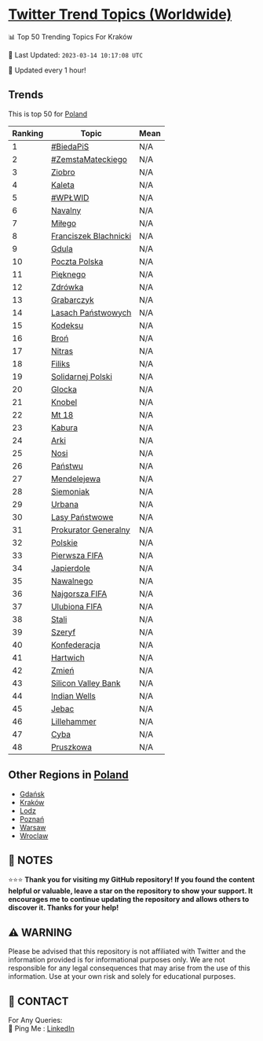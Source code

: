 [Twitter Trend Topics (Worldwide)](https://github.com/ErcinDedeoglu/Twitter-Trend-Topics)
==========


📊 Top 50 Trending Topics For Kraków

📆 Last Updated: `2023-03-14 10:17:08 UTC`

🔧 Updated every 1 hour!


## Trends

This is top 50 for [Poland](</Poland>)

| Ranking | Topic | Mean |
| ------- | ------------ | ------------ |
| 1 | [#BiedaPiS](http://twitter.com/search?q=%23BiedaPiS) | N/A |
| 2 | [#ZemstaMateckiego](http://twitter.com/search?q=%23ZemstaMateckiego) | N/A |
| 3 | [Ziobro](http://twitter.com/search?q=Ziobro) | N/A |
| 4 | [Kaleta](http://twitter.com/search?q=Kaleta) | N/A |
| 5 | [#WPŁWID](http://twitter.com/search?q=%23WP%c5%81WID) | N/A |
| 6 | [Navalny](http://twitter.com/search?q=Navalny) | N/A |
| 7 | [Miłego](http://twitter.com/search?q=Mi%c5%82ego) | N/A |
| 8 | [Franciszek Blachnicki](http://twitter.com/search?q=Franciszek+Blachnicki) | N/A |
| 9 | [Gdula](http://twitter.com/search?q=Gdula) | N/A |
| 10 | [Poczta Polska](http://twitter.com/search?q=Poczta+Polska) | N/A |
| 11 | [Pięknego](http://twitter.com/search?q=Pi%c4%99knego) | N/A |
| 12 | [Zdrówka](http://twitter.com/search?q=Zdr%c3%b3wka) | N/A |
| 13 | [Grabarczyk](http://twitter.com/search?q=Grabarczyk) | N/A |
| 14 | [Lasach Państwowych](http://twitter.com/search?q=Lasach+Pa%c5%84stwowych) | N/A |
| 15 | [Kodeksu](http://twitter.com/search?q=Kodeksu) | N/A |
| 16 | [Broń](http://twitter.com/search?q=Bro%c5%84) | N/A |
| 17 | [Nitras](http://twitter.com/search?q=Nitras) | N/A |
| 18 | [Filiks](http://twitter.com/search?q=Filiks) | N/A |
| 19 | [Solidarnej Polski](http://twitter.com/search?q=Solidarnej+Polski) | N/A |
| 20 | [Glocka](http://twitter.com/search?q=Glocka) | N/A |
| 21 | [Knobel](http://twitter.com/search?q=Knobel) | N/A |
| 22 | [Mt 18](http://twitter.com/search?q=Mt+18) | N/A |
| 23 | [Kabura](http://twitter.com/search?q=Kabura) | N/A |
| 24 | [Arki](http://twitter.com/search?q=Arki) | N/A |
| 25 | [Nosi](http://twitter.com/search?q=Nosi) | N/A |
| 26 | [Państwu](http://twitter.com/search?q=Pa%c5%84stwu) | N/A |
| 27 | [Mendelejewa](http://twitter.com/search?q=Mendelejewa) | N/A |
| 28 | [Siemoniak](http://twitter.com/search?q=Siemoniak) | N/A |
| 29 | [Urbana](http://twitter.com/search?q=Urbana) | N/A |
| 30 | [Lasy Państwowe](http://twitter.com/search?q=Lasy+Pa%c5%84stwowe) | N/A |
| 31 | [Prokurator Generalny](http://twitter.com/search?q=Prokurator+Generalny) | N/A |
| 32 | [Polskie](http://twitter.com/search?q=Polskie) | N/A |
| 33 | [Pierwsza FIFA](http://twitter.com/search?q=Pierwsza+FIFA) | N/A |
| 34 | [Japierdole](http://twitter.com/search?q=Japierdole) | N/A |
| 35 | [Nawalnego](http://twitter.com/search?q=Nawalnego) | N/A |
| 36 | [Najgorsza FIFA](http://twitter.com/search?q=Najgorsza+FIFA) | N/A |
| 37 | [Ulubiona FIFA](http://twitter.com/search?q=Ulubiona+FIFA) | N/A |
| 38 | [Stali](http://twitter.com/search?q=Stali) | N/A |
| 39 | [Szeryf](http://twitter.com/search?q=Szeryf) | N/A |
| 40 | [Konfederacja](http://twitter.com/search?q=Konfederacja) | N/A |
| 41 | [Hartwich](http://twitter.com/search?q=Hartwich) | N/A |
| 42 | [Zmień](http://twitter.com/search?q=Zmie%c5%84) | N/A |
| 43 | [Silicon Valley Bank](http://twitter.com/search?q=Silicon+Valley+Bank) | N/A |
| 44 | [Indian Wells](http://twitter.com/search?q=Indian+Wells) | N/A |
| 45 | [Jebac](http://twitter.com/search?q=Jebac) | N/A |
| 46 | [Lillehammer](http://twitter.com/search?q=Lillehammer) | N/A |
| 47 | [Cyba](http://twitter.com/search?q=Cyba) | N/A |
| 48 | [Pruszkowa](http://twitter.com/search?q=Pruszkowa) | N/A |



## Other Regions in [Poland](</Poland>)

* [Gdańsk](</Poland/Gdańsk.md>)
* [Kraków](</Poland/Kraków.md>)
* [Lodz](</Poland/Lodz.md>)
* [Poznań](</Poland/Poznań.md>)
* [Warsaw](</Poland/Warsaw.md>)
* [Wroclaw](</Poland/Wroclaw.md>)



## 📝 NOTES

⭐⭐⭐ **Thank you for visiting my GitHub repository! If you found the content helpful or valuable, leave a star on the repository to show your support. It encourages me to continue updating the repository and allows others to discover it. Thanks for your help!**


## ⚠️ WARNING

Please be advised that this repository is not affiliated with Twitter and the information provided is for informational purposes only. We are not responsible for any legal consequences that may arise from the use of this information. Use at your own risk and solely for educational purposes.


## 📨 CONTACT

 For Any Queries:  
            🏓 Ping Me : [LinkedIn](https://www.linkedin.com/in/ercindedeoglu/)
